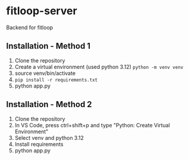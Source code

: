# fitloop-server
Backend for fitloop


## Installation - Method 1

1. Clone the repository
2. Create a virtual environment (used python 3.12) ```python -m venv venv```
3. source venv/bin/activate
4. ```pip install -r requirements.txt```
5. python app.py

## Installation - Method 2

1. Clone the repository
2. In VS Code, press ctrl+shift+p and type "Python: Create Virtual Environment"
3. Select venv and python 3.12
4. Install requirements
5. python app.py
